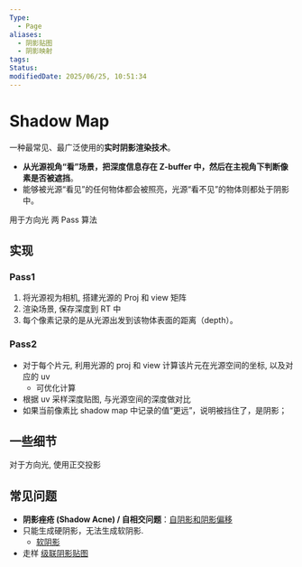 ```yaml
---
Type:
  - Page
aliases:
  - 阴影贴图
  - 阴影映射
tags: 
Status:
modifiedDate: 2025/06/25, 10:51:34
---
```


# Shadow Map

一种最常见、最广泛使用的**实时阴影渲染技术**。
- **从光源视角“看”场景，把深度信息存在 Z-buffer 中，然后在主视角下判断像素是否被遮挡**。
- 能够被光源“看见”的任何物体都会被照亮，光源“看不见”的物体则都处于阴影中。

用于方向光
两 Pass 算法

## 实现

### Pass1

1. 将光源视为相机, 搭建光源的 Proj 和 view 矩阵
2. 渲染场景, 保存深度到 RT 中
3. 每个像素记录的是从光源出发到该物体表面的距离（depth）。

### Pass2

- 对于每个片元, 利用光源的 proj 和 view 计算该片元在光源空间的坐标, 以及对应的 uv
    - 可优化计算
- 根据 uv 采样深度贴图, 与光源空间的深度做对比
- 如果当前像素比 shadow map 中记录的值“更远”，说明被挡住了，是阴影；

## 一些细节

对于方向光, 使用正交投影

## 常见问题

- **阴影痤疮 (Shadow Acne) / 自相交问题**：[自阴影和阴影偏移](自阴影和阴影偏移.md)
- 只能生成硬阴影，无法生成软阴影. 
    - [软阴影](软阴影.md)
- 走样 [级联阴影贴图](级联阴影贴图.md)
